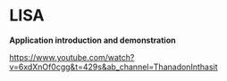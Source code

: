 # LISA
**Application introduction and demonstration**

https://www.youtube.com/watch?v=6xdXnOf0cgg&t=429s&ab_channel=ThanadonInthasit
